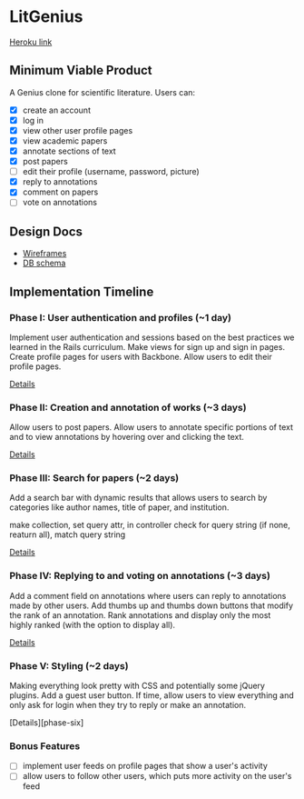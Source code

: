 # LitGenius

[Heroku link][heroku]

[heroku]: https://fathomless-reaches-2713.herokuapp.com/

## Minimum Viable Product
A Genius clone for scientific literature. Users can:

- [x] create an account
- [x] log in
- [x] view other user profile pages
- [x] view academic papers
- [x] annotate sections of text
- [x] post papers
- [ ] edit their profile (username, password, picture)
- [x] reply to annotations
- [x] comment on papers
- [ ] vote on annotations

## Design Docs
* [Wireframes][views]
* [DB schema][schema]

[views]: ./docs/views.md
[schema]: ./docs/schema.md

## Implementation Timeline

### Phase I: User authentication and profiles (~1 day)
Implement user authentication and sessions based on the best practices we learned in the Rails curriculum. Make views for sign up and sign in pages. Create profile pages for users with Backbone. Allow users to edit their profile pages.

[Details][phase-one]

### Phase II: Creation and annotation of works (~3 days)
Allow users to post papers. Allow users to annotate specific portions of text and to view annotations by hovering over and clicking the text.

[Details][phase-two]

### Phase III: Search for papers (~2 days)
Add a search bar with dynamic results that allows users to search by categories like author names, title of paper, and institution.

make collection, set query attr, in controller check for query string (if none, reaturn all), match query string


[Details][phase-three]

### Phase IV: Replying to and voting on annotations (~3 days)
Add a comment field on annotations where users can reply to annotations made by other users. Add thumbs up and thumbs down buttons that modify the rank of an annotation. Rank annotations and display only the most highly ranked (with the option to display all).

[Details][phase-four]

### Phase V: Styling (~2 days)
Making everything look pretty with CSS and potentially some jQuery plugins. Add a guest user button. If time, allow users to view everything and only ask for login when they try to reply or make an annotation.

[Details][phase-six]

### Bonus Features
- [ ] implement user feeds on profile pages that show a user's activity
- [ ] allow users to follow other users, which puts more activity on the user's feed

[phase-one]: ./docs/phases/phase1.md
[phase-two]: ./docs/phases/phase2.md
[phase-three]: ./docs/phases/phase3.md
[phase-four]: ./docs/phases/phase4.md
[phase-five]: ./docs/phases/phase5.md
